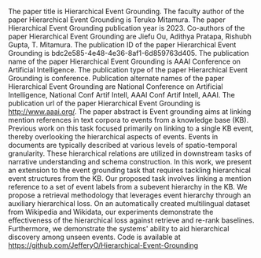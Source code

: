 The paper title is Hierarchical Event Grounding.
The faculty author of the paper Hierarchical Event Grounding is Teruko Mitamura.
The paper Hierarchical Event Grounding publication year is 2023.
Co-authors of the paper Hierarchical Event Grounding are Jiefu Ou, Adithya Pratapa, Rishubh Gupta, T. Mitamura.
The publication ID of the paper Hierarchical Event Grounding is bdc2e585-4e48-4e36-8af1-6d859763d405.
The publication name of the paper Hierarchical Event Grounding is AAAI Conference on Artificial Intelligence.
The publication type of the paper Hierarchical Event Grounding is conference.
Publication alternate names of the paper Hierarchical Event Grounding are National Conference on Artificial Intelligence, National Conf Artif Intell, AAAI Conf Artif Intell, AAAI.
The publication url of the paper Hierarchical Event Grounding is http://www.aaai.org/.
The paper abstract is Event grounding aims at linking mention references in text corpora to events from a knowledge base (KB). Previous work on this task focused primarily on linking to a single KB event, thereby overlooking the hierarchical aspects of events. Events in documents are typically described at various levels of spatio-temporal granularity. These hierarchical relations are utilized in downstream tasks of narrative understanding and schema construction. In this work, we present an extension to the event grounding task that requires tackling hierarchical event structures from the KB. Our proposed task involves linking a mention reference to a set of event labels from a subevent hierarchy in the KB. We propose a retrieval methodology that leverages event hierarchy through an auxiliary hierarchical loss. On an automatically created multilingual dataset from Wikipedia and Wikidata, our experiments demonstrate the effectiveness of the hierarchical loss against retrieve and re-rank baselines. Furthermore, we demonstrate the systems' ability to aid hierarchical discovery among unseen events. Code is available at https://github.com/JefferyO/Hierarchical-Event-Grounding
